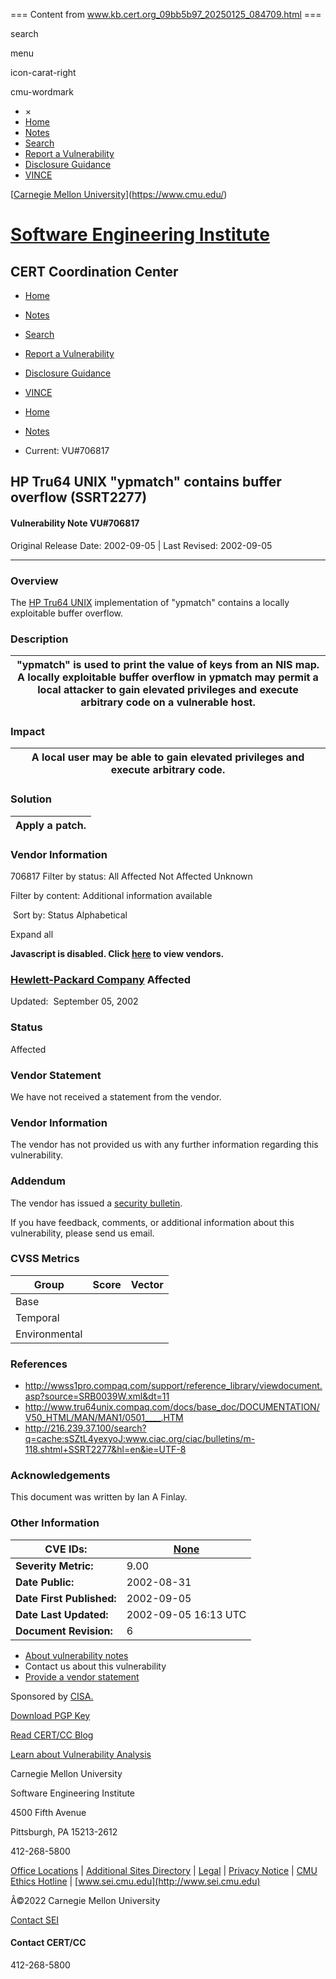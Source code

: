 === Content from www.kb.cert.org_09bb5b97_20250125_084709.html ===


search

menu

icon-carat-right

cmu-wordmark

* ×
* [Home](/vuls/)
* [Notes](/vuls/bypublished/desc/)
* [Search](/vuls/search/)
* [Report a Vulnerability](/vuls/report/)
* [Disclosure Guidance](/vuls/guidance/)
* [VINCE](/vince/)

[[Carnegie Mellon University](https://www.cmu.edu)](https://www.cmu.edu/)

# [Software Engineering Institute](https://www.sei.cmu.edu/)

## CERT Coordination Center

* [Home](/vuls/)
* [Notes](/vuls/bypublished/desc/)
* [Search](/vuls/search/)
* [Report a Vulnerability](/vuls/report/)
* [Disclosure Guidance](/vuls/guidance/)
* [VINCE](/vince/)

* [Home](/vuls/)
* [Notes](/vuls/bypublished/desc/)
* Current:  VU#706817

## HP Tru64 UNIX "ypmatch" contains buffer overflow (SSRT2277)

#### Vulnerability Note VU#706817

Original Release Date: 2002-09-05 | Last Revised: 2002-09-05

---

### Overview

The [HP Tru64 UNIX](http://www.tru64unix.compaq.com/) implementation of "ypmatch" contains a locally exploitable buffer overflow.

### Description

| "ypmatch" is used to print the value of keys from an NIS map. A locally exploitable buffer overflow in ypmatch may permit a local attacker to gain elevated privileges and execute arbitrary code on a vulnerable host. |
| --- |

### Impact

| A local user may be able to gain elevated privileges and execute arbitrary code. |
| --- |

### Solution

| Apply a patch. |
| --- |

### Vendor Information

706817
Filter by status:
All
Affected
Not Affected
Unknown

Filter by content:
 Additional information available

 Sort by:
Status
Alphabetical

Expand all

**Javascript is disabled. Click [here](/vuls/vendor/VU%23706817/) to view vendors.**
### [Hewlett-Packard Company](#IAFY-5DPLG3) Affected

Updated:  September 05, 2002

### Status

Affected

### Vendor Statement

We have not received a statement from the vendor.

### Vendor Information

The vendor has not provided us with any further information regarding this vulnerability.

### Addendum

The vendor has issued a [security bulletin](http://wwss1pro.compaq.com/support/reference_library/viewdocument.asp?source=SRB0039W.xml&dt=11).

If you have feedback, comments, or additional information about this vulnerability, please send us email.

### CVSS Metrics

| Group | Score | Vector |
| --- | --- | --- |
| Base |  |  |
| Temporal |  |  |
| Environmental |  |  |

### References

* <http://wwss1pro.compaq.com/support/reference_library/viewdocument.asp?source=SRB0039W.xml&dt=11>
* <http://www.tru64unix.compaq.com/docs/base_doc/DOCUMENTATION/V50_HTML/MAN/MAN1/0501____.HTM>
* <http://216.239.37.100/search?q=cache:sSZtL4yexyoJ:www.ciac.org/ciac/bulletins/m-118.shtml+SSRT2277&hl=en&ie=UTF-8>
### Acknowledgements

This document was written by Ian A Finlay.

### Other Information

| **CVE IDs:** | [None](http://web.nvd.nist.gov/vuln/detail/None) |
| --- | --- |
| **Severity Metric:** | 9.00 |
| **Date Public:** | 2002-08-31 |
| **Date First Published:** | 2002-09-05 |
| **Date Last Updated:** | 2002-09-05 16:13 UTC |
| **Document Revision:** | 6 |

* [About vulnerability notes](https://vuls.cert.org/confluence/display/VIN/Vulnerability%2BNote%2BHelp)
* Contact us about this vulnerability
* [Provide a vendor statement](https://vuls.cert.org/confluence/display/VIN/Case%2BHandling#CaseHandling-Givingavendorstatusandstatement)

Sponsored by [CISA.](https://www.cisa.gov/cybersecurity)

 [Download PGP Key](https://vuls.cert.org/confluence/pages/viewpage.action?pageId=25985026)

[Read CERT/CC Blog](https://insights.sei.cmu.edu/cert/)

[Learn about Vulnerability Analysis](https://www.sei.cmu.edu/research-capabilities/all-work/display.cfm?customel_datapageid_4050=21304)

Carnegie Mellon University

Software Engineering Institute

4500 Fifth Avenue

Pittsburgh, PA 15213-2612

412-268-5800

[Office Locations](http://www.sei.cmu.edu/locations/index.cfm) | [Additional Sites Directory](http://www.sei.cmu.edu/additional-sites-directory/index.cfm) | [Legal](https://vuls.cert.org/confluence/display/VIN/VINCE%2BCode%2Bof%2BConduct#VINCECodeofConduct-TermsofUse) | [Privacy Notice](https://www.sei.cmu.edu/legal/privacy-notice/index.cfm) | [CMU Ethics Hotline](https://www.cmu.edu/hr/ethics-hotline/) | [www.sei.cmu.edu](http://www.sei.cmu.edu)

Â©2022 Carnegie Mellon University

[Contact SEI](https://www.sei.cmu.edu/contact-us/)
#### Contact CERT/CC

 412-268-5800


